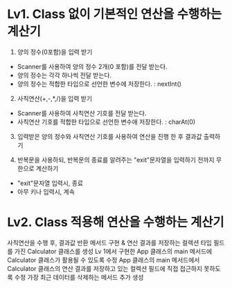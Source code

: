 # Lv1. Class 없이 기본적인 연산을 수행하는 계산기
1. 양의 정수(0포함)을 입력 받기
- Scanner를 사용하여 양의 정수 2개(0 포함)를 전달 받는다.
- 양의 정수는 각각 하나씩 전달 받는다.
- 양의 정수는 적합한 타입으로 선언한 변수에 저장한다. : nextInt()

2. 사칙연산(+,-,*,/)을 입력 받기
- Scanner를 사용하여 사칙연산 기호를 전달 받는다.
- 사칙연산 기호를 적합한 타입으로 선언한 변수애 저장한다. : charAt(0)

3. 입력받은 양의 정수와 사칙연산 기호를 사용하여 연산을 진행 한 후 결과값 출력하기

4. 반복문을 사용하되, 반복문의 종료를 알려주는 "exit"문자열을 입력하기 전까지 무한으로 계산하기
- "exit"문자열 입력시, 종료
- 아무 키나 입력시, 계속

# Lv2. Class 적용해 연산을 수행하는 계산기
사칙연산을 수행 후, 결과값 반환 메서드 구현 & 연산 결과를 저장하는 컬렉션 타입 필드를 가진 Calculator 클래스를 생성
Lv 1에서 구현한 App 클래스의 main 메서드에 Calculator 클래스가 활용될 수 있도록 수정
App 클래스의 main 메서드에서 Calculator 클래스의 연산 결과를 저장하고 있는 컬렉션 필드에 직접 접근하지 못하도록 수정
가장 최근 데이터를 삭제하는 메서드 추가 생성